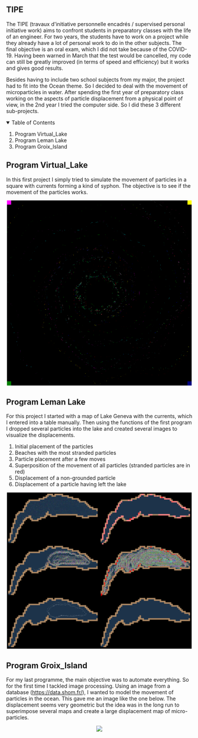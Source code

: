 <!-- TIPE -->
## TIPE

The TIPE (travaux d'initiative personnelle encadrés / supervised personal initiative work) aims to confront students in preparatory classes with the life of an engineer. For two years, the students have to work on a project while they already have a lot of personal work to do in the other subjects. The final objective is an oral exam, which I did not take because of the COVID-19. Having been warned in March that the test would be cancelled, my code can still be greatly improved (in terms of speed and efficiency) but it works and gives good results.

Besides having to include two school subjects from my major, the project had to fit into the Ocean theme. So I decided to deal with the movement of microparticles in water. After spending the first year of preparatory class working on the aspects of particle displacement from a physical point of view, in the 2nd year I tried the computer side. So I did these 3 different sub-projects.


<!-- TABLE OF CONTENTS -->
<details open="open">
  <summary>Table of Contents</summary>
  <ol>
    <li>Program Virtual_Lake</a></li>
    <li>Program Leman Lake</a></li>
    <li>Program Groix_Island</a></li>
  </ol>
</details>



<!-- Program Virtual_Lake -->
## Program Virtual_Lake
In this first project I simply tried to simulate the movement of particles in a square with currents forming a kind of syphon. The objective is to see if the movement of the particles works. 

<p align="center"><img src="1stProgram%20Virtual_Lake/try_1_zoom.bmp" width="500" height="500"></p align="center">


<!-- Program Leman Lake -->
## Program Leman Lake
For this project I started with a map of Lake Geneva with the currents, which I entered into a table manually. Then using the functions of the first program I dropped several particles into the lake and created several images to visualize the displacements.
<ol>
    <li>Initial placement of the particles</a></li>
    <li>Beaches with the most stranded particles</a></li>
    <li>Particle placement after a few moves</a></li>
    <li>Superposition of the movement of all particles (stranded particles are in red)</a></li>
    <li>Displacement of a non-grounded particle</a></li>
    <li>Displacement of a particle having left the lake</a></li>
</ol>
<p align="center"><img src="2ndProgram%20Leman%20Lake/50000.png" width="500"></p align="center">


<!-- Program Groix_Island -->
## Program Groix_Island
For my last programme, the main objective was to automate everything. So for the first time I tackled image processing. Using an image from a database (https://data.shom.fr/), I wanted to model the movement of particles in the ocean. This gave me an image like the one below. The displacement seems very geometric but the idea was in the long run to superimpose several maps and create a large displacement map of micro-particles. 
<p align="center"><img src="3rdProgram%20Groix_Island/9_Result.bmp" width="800"></p align="center">
